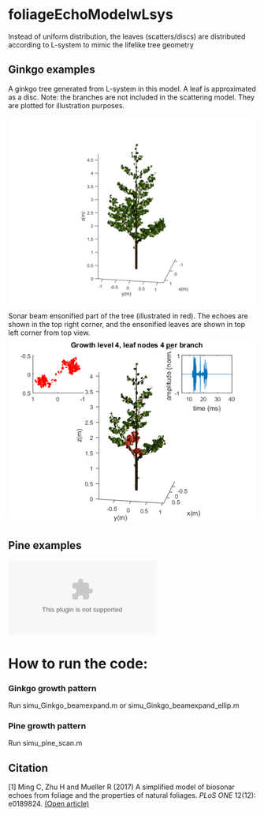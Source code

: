 # foliageEchoModelwLsys
Instead of uniform distribution, the leaves (scatters/discs) are distributed according to L-system to mimic the lifelike tree geometry
## Ginkgo examples
A ginkgo tree generated from L-system in this model. A leaf is approximated as a disc. Note: the branches are not included in the scattering model. They are plotted for illustration purposes.

![a Ginkgo tree grown in L-system](/figures/ginkgoNreps5.png)


Sonar beam ensonified part of the tree (illustrated in red). The echoes are shown in the top right corner, and the ensonified leaves are shown in top left corner from top view.
![a Ginkgo tree with echoes](/figures/clustered.png)

## Pine examples
![a dense pine tree](/figures/pine_wleafColor.eps)

# How to run the code:
### Ginkgo growth pattern
Run simu_Ginkgo_beamexpand.m or simu_Ginkgo_beamexpand_ellip.m

### Pine growth pattern
Run simu_pine_scan.m

## Citation
[1] Ming C, Zhu H and Mueller R (2017) A simplified model of biosonar echoes from foliage and the
properties of natural foliages. *PLoS ONE* 12(12): e0189824. [(Open article)](https://journals.plos.org/plosone/article/file?type=printable&id=10.1371/journal.pone.0189824)
